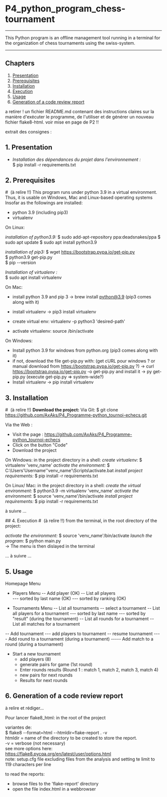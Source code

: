 # P4_python_program_chess-tournament
***
This Python program is an offline management tool running in a terminal
for the organization of chess tournaments using the swiss-system.
***

## Chapters

1. [Presentation](#presentation)
2. [Prerequisites](#prerequisites)
3. [Installation](#installation)
4. [Execution](#execution)
5. [Usage](#usage)
6. [Generation of a code review report](#generation_of_a_code_review_report)

a retirer !
un fichier README.md contenant des instructions claires sur la manière 
d'exécuter le programme, de l'utiliser et de générer un nouveau fichier flake8-html.
voir mise en page de P2 !!


extrait des consignes :



## 1. Presentation <a name="presentation"></a>


- _Installation des dépendances du projet dans l'environnement :_  
$ pip install -r requirements.txt

## 2. Prerequisites <a name="prerequisites"></a>
  #  (à relire !!)
This program runs under python 3.9 in a virtual environment.
Thus, it is usable on Windows, Mac and Linux-based operating systems
Insofar as the followings are installed:
- python 3.9 (including pip3)
- virtualenv

On Linux: 

_installation of python3.9:_
$ sudo add-apt-repository ppa:deadsnakes/ppa
$ sudo apt update
$ sudo apt install python3.9


_installation of pip3:_
$ wget https://bootstrap.pypa.io/get-pip.py  
$ python3.9 get-pip.py  
$ pip --version  

_Installation of virtualenv :_  
$ sudo apt install virtualenv



On Mac: 
- install python 3.9 and pip 3
-> brew install python@3.9
  (pip3 comes along with it)
  
- install virtualenv
-> pip3 install virtualenv

- create virtual env:
virtualenv -p python3 'desired-path'

- activate virtualenv:
source <desired-path>/bin/activate


On Windows:
- Install python 3.9 for windows from python.org
  (pip3 comes along with it)
- if not, download the file get-pip.py with: 
  (get cURL pour windows ? or manual download from https://bootstrap.pypa.io/get-pip.py ?)
-> curl https://bootstrap.pypa.io/get-pip.py -o get-pip.py
and install it 
-> py get-pip.py (execute get-pip.py => system-wide?)
- Install virtualenv
-> pip install virtualenv

  
## 3. Installation <a name="installation"></a>
  #  (à relire !!)
__Download the project:__
Via Git:
$ git clone https://github.com/AxAks/P4_Programme-python_tournoi-echecs.git

Via the Web :
- Visit the page : https://github.com/AxAks/P4_Programme-python_tournoi-echecs  
- Click on the button "Code"
- Download the project


On Windows:
in the project directory in a shell:
_create virtualenv:_
$ virtualenv 'venv_name' 
_activate the environment:_
$ C:\Users\'Username'\'venv_name'\Scripts\activate.bat
_install project requirements:_ 
$ pip install -r requirements.txt


On Linux/ Mac:
in the project directory in a shell:
_create the virtual environment:_
$ python3.9 -m virtualenv 'venv_name'
_activate the environment:_
$ source 'venv_name'/bin/activate
_install project requirements:_ 
$ pip install -r requirements.txt

à suivre ...

## 4. Execution <a name="execution"></a>
  #  (à relire !!)
from the terminal, in the root directory of the project:

_activate the environment:_
$ source 'venv_name'/bin/activate
_launch the program_:
$ python main.py  
-> The menu is then dislayed in the terminal  

... à suivre ...

## 5. Usage <a name="usage"></a>

Homepage Menu
- Players Menu
-- Add player (OK)
-- List all players  
--- sorted by last name (OK)
--- sorted by ranking (OK)
  
- Tournaments Menu
-- List all tournaments
-- select a tournament
-- List all players for a tournament
--- sorted by last name
--- sorted by "result" (during the tournament)
-- List all rounds for a tournament
-- List all matches for a tournament

-- Add tournament 
--- add players to tournament
-- resume tournament 
---- Add round to a tournament (during a tournament)
----- Add match to a round (during a tournament)


- Start a new tournament
  - add players (8)
  - generate pairs for game (1st round)
  - Enter rounds results (Round 1 : match 1, match 2, match 3, match 4)
  - new pairs for next rounds 
  - Results for next rounds

## 6. Generation of a code review report <a name="generation_of_a_code_review_report"></a>
à relire et rédiger...

Pour lancer  flake8_html:
in the root of the project 

variantes de:  
$ flake8 --format=html --htmldir=flake-report . -v  
htmldir = name of the directory to be created to store the report.  
-v = verbose (not necessary)  
see more options here:  
https://flake8.pycqa.org/en/latest/user/options.html  
note: setup.cfg file excluding files from the analysis 
and setting te limit to 119 characters per line  

to read the reports:  
- browse files to the 'flake-report' directory
- open the file index.html in a webbrowser